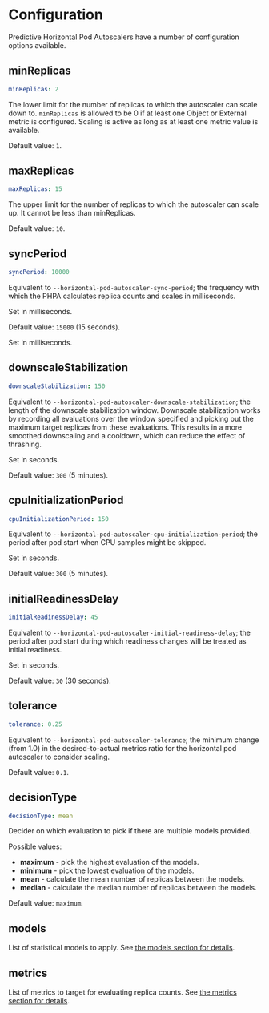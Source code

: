 # Configuration

Predictive Horizontal Pod Autoscalers have a number of configuration options available.

## minReplicas

```yaml
minReplicas: 2
```

The lower limit for the number of replicas to which the autoscaler can scale down to. `minReplicas` is allowed to be 0
if at least one Object or External metric is configured. Scaling is active as long as at least one metric value is
available.

Default value: `1`.

## maxReplicas

```yaml
maxReplicas: 15
```

The upper limit for the number of replicas to which the autoscaler can scale up.
It cannot be less than minReplicas.

Default value: `10`.

## syncPeriod

```yaml
syncPeriod: 10000
```

Equivalent to `--horizontal-pod-autoscaler-sync-period`; the frequency with which the PHPA calculates replica counts and
scales in milliseconds.

Set in milliseconds.

Default value: `15000` (15 seconds).

Set in milliseconds.

## downscaleStabilization

```yaml
downscaleStabilization: 150
```

Equivalent to `--horizontal-pod-autoscaler-downscale-stabilization`; the length of the downscale stabilization window.
Downscale stabilization works by recording all evaluations over the window specified and picking out the maximum target
replicas from these evaluations. This results in a more smoothed downscaling and a cooldown, which can reduce the
effect of thrashing.

Set in seconds.

Default value: `300` (5 minutes).

## cpuInitializationPeriod

```yaml
cpuInitializationPeriod: 150
```

Equivalent to `--horizontal-pod-autoscaler-cpu-initialization-period`; the period after pod start when CPU samples
might be skipped.

Set in seconds.

Default value: `300` (5 minutes).

## initialReadinessDelay

```yaml
initialReadinessDelay: 45
```

Equivalent to `--horizontal-pod-autoscaler-initial-readiness-delay`; the period after pod start during which readiness
changes will be treated as initial readiness.

Set in seconds.

Default value: `30` (30 seconds).

## tolerance

```yaml
tolerance: 0.25
```

Equivalent to `--horizontal-pod-autoscaler-tolerance`; the minimum change (from 1.0) in the desired-to-actual metrics
ratio for the horizontal pod autoscaler to consider scaling.

Default value: `0.1`.

## decisionType

```yaml
decisionType: mean
```

Decider on which evaluation to pick if there are multiple models provided.

Possible values:

- **maximum** - pick the highest evaluation of the models.
- **minimum** - pick the lowest evaluation of the models.
- **mean** - calculate the mean number of replicas between the models.
- **median** - calculate the median number of replicas between the models.

Default value: `maximum`.

## models

List of statistical models to apply.
See [the models section for details](../../user-guide/models).

## metrics

List of metrics to target for evaluating replica counts.
See [the metrics section for details](../../user-guide/metrics).

